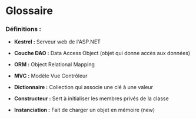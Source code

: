 # Glossaire

### Définitions :
* __Kestrel :__ Serveur web de l'ASP.NET
* __Couche DAO :__ Data Access Object (objet qui donne accès aux données)
* __ORM :__ Object Relational Mapping 
* __MVC :__ Modèle Vue Contrôleur  

* __Dictionnaire :__ Collection qui associe une clé à une valeur
* __Constructeur :__ Sert à initialiser les membres privés de la classe
* __Instanciation :__ Fait de charger un objet en mémoire (new)

